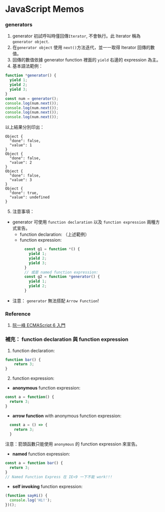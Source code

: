# JavaScript Memos

### generators
1. generator 初試呼叫時僅回傳`Iterator`, 不會執行。此 Iterator 稱為 `generator object`.
2. 在`generator object` 使用 `next()`方法迭代，並一一取得 Iterator 回傳的數值。
3. 回傳的數值依據 generator function 裡面的 `yield` 右邊的 expression 為主。
4. 基本語法範例：

```JavaScript
function *generator() {
  yield 1;
  yield 2;
  yield 3;
}
const num = generator();
console.log(num.next());
console.log(num.next());
console.log(num.next());
console.log(num.next());
```

以上結果分別印出：
```console
Object {
  "done": false,
  "value": 1
}
Object {
  "done": false,
  "value": 2
}
Object {
  "done": false,
  "value": 3
}
Object {
  "done": true,
  "value": undefined
}
```
5. 注意事項：
  * generator 可使用 `function declaration` 以及 `function expression` 兩種方式宣告。
    * function declaration: （上述範例）
    * function expression:
      ```JavaScript
        const g1 = function *() {
          yield 1;
          yield 2;
          yield 3;
        }
        // 或是 named function expression:
        const g2 = function *generator() {
          yield 1;
          yield 2;
        }
      ```
  * 注意： `generator` 無法搭配 `Arrow Function`!

### Reference
1. [阮一峰 ECMAScript 6 入門](http://es6.ruanyifeng.com/#docs/object#%E5%B1%9E%E6%80%A7%E5%90%8D%E8%A1%A8%E8%BE%BE%E5%BC%8F)

### 補充： function declaration 與 function expression
1. function declaration:
```JavaScript
function bar() {
    return 3;
}
```
2. function expression:
  * __anonymous__ function expression:
  ```JavaScript
  const a = function() {
    return 3;
  }
  ```
  * __arrow function__ with anonymous function expression:
  ```JavaScript
    const a = () => {
      return 3;
    }
  ```
  注意：箭頭函數只能使用 `anonymous` 的 function expression 來宣告。

  * __named__ function expression:
  ```JavaScript
  const a = function bar() {
    return 3;
  }
  // Named Function Express 在 IE<9 一下不能 work!!!
  ```
  * __self invoking__ function expression:
  ```JavaScript
  (function sayHi() {
    console.log('Hi!');
  })();
  ```
